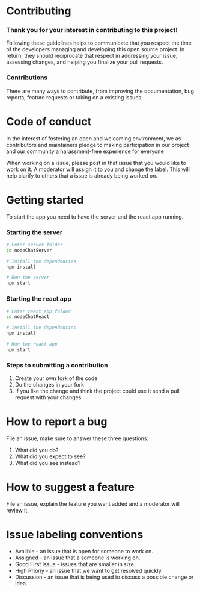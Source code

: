 # Contributing

### Thank you for your interest in contributing to this project!

Following these guidelines helps to communicate that you respect the time of the developers managing and developing this open source project. In return, they should reciprocate that respect in addressing your issue, assessing changes, and helping you finalize your pull requests.

### Contributions
There are many ways to contribute, from improving the documentation, bug reports, feature requests or taking on a existing issues.

# Code of conduct
In the interest of fostering an open and welcoming environment, we as contributors and maintainers pledge to making participation in our project and our community a harassment-free experience for everyone

When working on a issue, please post in that issue that you would like to work on it. A moderator will assign it to you and change the label. This will help clarify to others that a issue is already being worked on.

# Getting started

To start the app you need to have the server and the react app running.

### Starting the server
```bash
# Enter server folder
cd nodeChatServer

# Install the dependencies
npm install

# Run the server
npm start
```
### Starting the react app
```bash
# Enter react app folder
cd nodeChatReact

# Install the dependencies
npm install

# Run the react app
npm start
```

### Steps to submitting a contribution
1. Create your own fork of the code
2. Do the changes in your fork
3. If you like the change and think the project could use it send a pull request with your changes.

# How to report a bug

File an issue, make sure to answer these three questions:
1. What did you do?
2. What did you expect to see?
3. What did you see instead?

# How to suggest a feature
File an issue, explain the feature you want added and a moderator will review it.

# Issue labeling conventions
* Availble - an issue that is open for someone to work on.
* Assigned - an issue that a someone is working on.
* Good First Issue - issues that are smaller in size.
* High Prioriy - an issue that we want to get resolved quickly.
* Discussion - an issue that is being used to discuss a possible change or idea.
